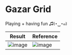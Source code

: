 # Gazar Grid
Playing + having fun ♫꒰･‿･๑꒱

| Result | Reference |
| --- | --- |
| ![image](https://user-images.githubusercontent.com/85686319/228248647-06f5604c-8363-43d0-a5dd-2164854fbc1b.png) | ![image](https://user-images.githubusercontent.com/85686319/228248732-d08e56c5-b9a4-438e-a680-ed2da6ec1e99.png) |


